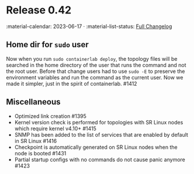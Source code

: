 # Release 0.42

:material-calendar: 2023-06-17 · :material-list-status: [Full Changelog](https://github.com/srl-labs/containerlab/releases)

## Home dir for `sudo` user

Now when you run `sudo containerlab deploy`, the topology files will be searched in the home directory of the user that runs the command and not the root user. Before that change users had to use `sudo -E` to preserve the environment variables and run the command as the current user. Now we made it simpler, just in the spirit of containerlab. #1412

## Miscellaneous

* Optimized link creation #1395
* Kernel version check is performed for topologies with SR Linux nodes which require kernel v4.10+ #1415
* SNMP has been added to the list of services that are enabled by default in SR Linux #1416
* Checkpoint is automatically generated on SR Linux nodes when the node is booted #1431
* Partial startup configs with no commands do not cause panic anymore #1423
